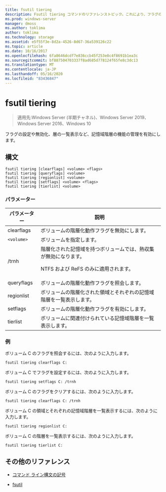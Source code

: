 ```yaml
---
title: fsutil tiering
description: Fsutil tiering コマンドのリファレンストピック。これにより、フラグの設定や無効化、階層の一覧表示など、ストレージ層の機能を管理できます。
ms.prod: windows-server
manager: dmoss
ms.author: toklima
author: toklima
ms.technology: storage
ms.assetid: e5f55f3e-8d2a-4526-8d67-36a539126c22
ms.topic: article
ms.date: 10/16/2017
ms.openlocfilehash: 6fa8646dcdf7e836ccb45f253e0c4f8691b1ea3c
ms.sourcegitcommit: bf887504703337f8ad685d778124f65fe8c3dc13
ms.translationtype: MT
ms.contentlocale: ja-JP
ms.lasthandoff: 05/16/2020
ms.locfileid: "83436847"
---
```

# <a name="fsutil-tiering"></a>fsutil tiering

> 適用先:Windows Server (半期チャネル)、Windows Server 2019、Windows Server 2016、Windows 10

フラグの設定や無効化、層の一覧表示など、記憶域階層の機能の管理を有効にします。

## <a name="syntax"></a>構文

```
fsutil tiering [clearflags] <volume> <flags>
fsutil tiering [queryflags] <volume>
fsutil tiering [regionlist] <volume>
fsutil tiering [setflags] <volume> <flags>
fsutil tiering [tierlist] <volume>
```

### <a name="parameters"></a>パラメーター

| パラメーター | 説明 |
| --------- | ----------- |
| clearflags | ボリュームの階層化動作フラグを無効にします。 |
| `<volume>` | ボリュームを指定します。 |
| /trnh | 階層化された記憶域を持つボリュームでは、熱収集が無効になります。<p>NTFS および ReFS のみに適用されます。 |
| queryflags | ボリュームの階層化動作フラグを照会します。 |
| regionlist | ボリュームの階層化された領域とそれぞれの記憶域階層を一覧表示します。 |
| setflags | ボリュームの階層化動作フラグを有効にします。 |
| tierlist | ボリュームに関連付けられている記憶域階層を一覧表示します。 |

### <a name="examples"></a>例

ボリューム C のフラグを照会するには、次のように入力します。

```
fsutil tiering clearflags C:
```

ボリューム C でフラグを設定するには、次のように入力します。

```
fsutil tiering setflags C: /trnh
```

ボリューム C のフラグをクリアするには、次のように入力します。

```
fsutil tiering clearflags C: /trnh
```

ボリューム C の領域とそれぞれの記憶域階層を一覧表示するには、次のように入力します。

```
fsutil tiering regionlist C:
```

ボリューム C の階層を一覧表示するには、次のように入力します。

```
fsutil tiering tierlist C:
```

## <a name="additional-references"></a>その他のリファレンス

- [コマンド ライン構文の記号](command-line-syntax-key.md)

- [fsutil](fsutil.md)
